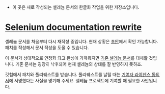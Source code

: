 * 이 곳은 새로 작성되는 셀레늄 문서의 한글화 작업을 위한 저장소입니다.

# [Selenium documentation rewrite](https://seleniumhq.github.io/docs/)  

셀레늄 문서를 처음부터 다시 재작성 중입니다. 
현재 상황은 [초안](//seleniumhq.github.io/docs)에서 확인 가능합니다.
패치를 작성해서 문서 작성을 도울 수 있습니다. 

이 문서가 상대적으로 안정화 되고 완성에 가까워지면 [기존 셀레늄 문서](http://docs.seleniumhq.org/docs/)를 대체할 것입니다. 기존 문서는 굉장히 낙후되어 현재 셀레늄의 상태를 잘 반영하지 못하죠. 

깃헙에서 패치와 풀리퀘스트를 받습니다. 풀리퀘스트를 날릴 때는 [기여자 라이센스 동의서](//spreadsheets.google.com/spreadsheet/viewform?hl=en_US&formkey=dFFjXzBzM1VwekFlOWFWMjFFRjJMRFE6MQ#gid=0)에 서명했다는 사실을 명기해 주세요. 셀레늄 프로젝트에 기여할 때 필요한 사안입니다. 

